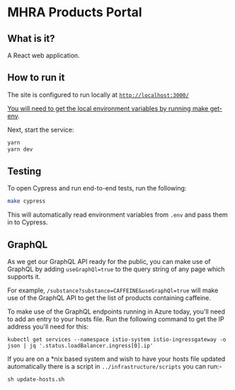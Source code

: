 # MHRA Products Portal

## What is it?

A React web application.

## How to run it

The site is configured to run locally at [`http://localhost:3000/`](http://localhost:3000/)

[You will need to get the local environment variables by running make get-env](../../docs/principles/config.md).

Next, start the service:

```sh
yarn
yarn dev
```

## Testing

To open Cypress and run end-to-end tests, run the following:

```sh
make cypress
```

This will automatically read environment variables from `.env` and pass them in to Cypress.

## GraphQL

As we get our GraphQL API ready for the public, you can make use of GraphQL by adding `useGraphQl=true` to the query string of any page which supports it.

For example, `/substance?substance=CAFFEINE&useGraphQl=true` will make use of the GraphQL API to get the list of products containing caffeine.

To make use of the GraphQL endpoints running in Azure today, you'll need to add an entry to your hosts file. Run the following command to get the IP address you'll need for this:

```
kubectl get services --namespace istio-system istio-ingressgateway -o json | jq '.status.loadBalancer.ingress[0].ip'
```

If you are on a \*nix based system and wish to have your hosts file updated automatically there is a script in `../infrastructure/scripts` you can run:-

```
sh update-hosts.sh
```
